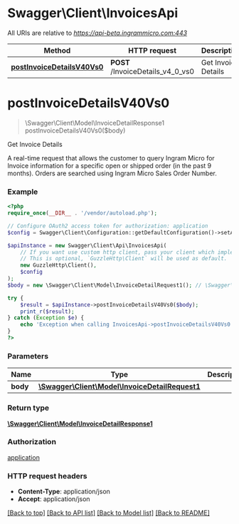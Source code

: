 # Swagger\Client\InvoicesApi

All URIs are relative to *https://api-beta.ingrammicro.com:443*

Method | HTTP request | Description
------------- | ------------- | -------------
[**postInvoiceDetailsV40Vs0**](InvoicesApi.md#postinvoicedetailsv40vs0) | **POST** /InvoiceDetails_v4_0_vs0 | Get Invoice Details

# **postInvoiceDetailsV40Vs0**
> \Swagger\Client\Model\InvoiceDetailResponse1 postInvoiceDetailsV40Vs0($body)

Get Invoice Details

A real-time request that allows the customer to query Ingram Micro for Invoice information for a specific open or shipped order (in the past 9 months). Orders are searched using Ingram Micro Sales Order Number.

### Example
```php
<?php
require_once(__DIR__ . '/vendor/autoload.php');

// Configure OAuth2 access token for authorization: application
$config = Swagger\Client\Configuration::getDefaultConfiguration()->setAccessToken('YOUR_ACCESS_TOKEN');

$apiInstance = new Swagger\Client\Api\InvoicesApi(
    // If you want use custom http client, pass your client which implements `GuzzleHttp\ClientInterface`.
    // This is optional, `GuzzleHttp\Client` will be used as default.
    new GuzzleHttp\Client(),
    $config
);
$body = new \Swagger\Client\Model\InvoiceDetailRequest1(); // \Swagger\Client\Model\InvoiceDetailRequest1 | 

try {
    $result = $apiInstance->postInvoiceDetailsV40Vs0($body);
    print_r($result);
} catch (Exception $e) {
    echo 'Exception when calling InvoicesApi->postInvoiceDetailsV40Vs0: ', $e->getMessage(), PHP_EOL;
}
?>
```

### Parameters

Name | Type | Description  | Notes
------------- | ------------- | ------------- | -------------
 **body** | [**\Swagger\Client\Model\InvoiceDetailRequest1**](../Model/InvoiceDetailRequest1.md)|  | [optional]

### Return type

[**\Swagger\Client\Model\InvoiceDetailResponse1**](../Model/InvoiceDetailResponse1.md)

### Authorization

[application](../../README.md#application)

### HTTP request headers

 - **Content-Type**: application/json
 - **Accept**: application/json

[[Back to top]](#) [[Back to API list]](../../README.md#documentation-for-api-endpoints) [[Back to Model list]](../../README.md#documentation-for-models) [[Back to README]](../../README.md)

